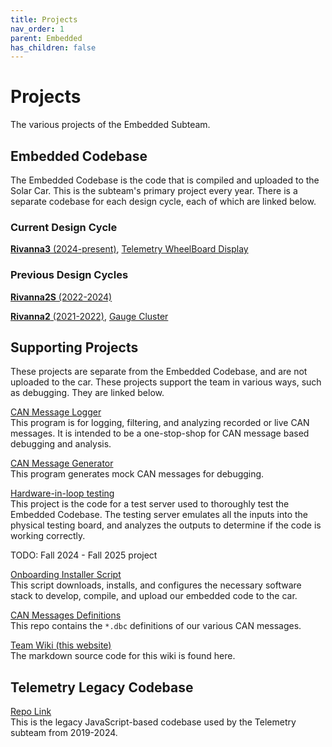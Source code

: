 ```yaml
---
title: Projects
nav_order: 1
parent: Embedded
has_children: false
---
```


# Projects

The various projects of the Embedded Subteam. 

## Embedded Codebase

The Embedded Codebase is the code that is compiled and uploaded to the Solar Car. This is the subteam's primary project every year. There is a separate codebase for each design cycle, each of which are linked below. 

### Current Design Cycle

[**Rivanna3** (2024-present)](https://github.com/solarcaratuva/Rivanna3), [Telemetry WheelBoard Display](https://github.com/solarcaratuva/Rivanna3_Telemetry_Display)


### Previous Design Cycles

[**Rivanna2S** (2022-2024)](https://github.com/solarcaratuva/Rivanna2S)

[**Rivanna2** (2021-2022)](https://github.com/solarcaratuva/Rivanna2), [Gauge Cluster](https://github.com/solarcaratuva/gauge-cluster)


## Supporting Projects

These projects are separate from the Embedded Codebase, and are not uploaded to the car. These projects support the team in various ways, such as debugging. They are linked below.

[CAN Message Logger](https://github.com/solarcaratuva/CANMessageLogger) <br>
This program is for logging, filtering, and analyzing recorded or live CAN messages. It is intended to be a one-stop-shop for CAN message based debugging and analysis.

[CAN Message Generator](https://github.com/solarcaratuva/CAN-Message-Generator) <br>
This program generates mock CAN messages for debugging.

[Hardware-in-loop testing](https://github.com/solarcaratuva/HiL_Testing) <br>
This project is the code for a test server used to thoroughly test the Embedded Codebase. The testing server emulates all the inputs into the physical testing board, and analyzes the outputs to determine if the code is working correctly. 

TODO: Fall 2024 - Fall 2025 project

[Onboarding Installer Script](https://github.com/solarcaratuva/Onboarding_Installer) <br>
This script downloads, installs, and configures the necessary software stack to develop, compile, and upload our embedded code to the car.

[CAN Messages Definitions](https://github.com/solarcaratuva/CAN-messages) <br>
This repo contains the `*.dbc` definitions of our various CAN messages.

[Team Wiki (this website)](https://github.com/solarcaratuva/solarcaratuva.github.io) <br>
The markdown source code for this wiki is found here. 


## Telemetry Legacy Codebase

[Repo Link](https://github.com/solarcaratuva/Telemetry) <br>
This is the legacy JavaScript-based codebase used by the Telemetry subteam from 2019-2024.
